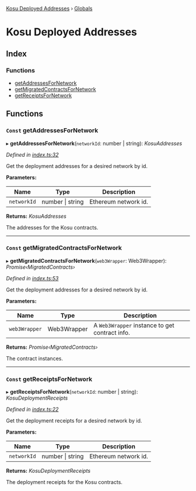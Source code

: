 [Kosu Deployed Addresses](README.md) › [Globals](globals.md)

# Kosu Deployed Addresses

## Index

### Functions

-   [getAddressesForNetwork](globals.md#const-getaddressesfornetwork)
-   [getMigratedContractsForNetwork](globals.md#const-getmigratedcontractsfornetwork)
-   [getReceiptsForNetwork](globals.md#const-getreceiptsfornetwork)

## Functions

### `Const` getAddressesForNetwork

▸ **getAddressesForNetwork**(`networkId`: number | string): _KosuAddresses_

_Defined in [index.ts:32](https://github.com/ParadigmFoundation/kosu-monorepo/blob/67119cd9/packages/kosu-deployed-addresses/src/index.ts#L32)_

Get the deployment addresses for a desired network by id.

**Parameters:**

| Name        | Type                 | Description          |
| ----------- | -------------------- | -------------------- |
| `networkId` | number &#124; string | Ethereum network id. |

**Returns:** _KosuAddresses_

The addresses for the Kosu contracts.

---

### `Const` getMigratedContractsForNetwork

▸ **getMigratedContractsForNetwork**(`web3Wrapper`: Web3Wrapper): _Promise‹MigratedContracts›_

_Defined in [index.ts:53](https://github.com/ParadigmFoundation/kosu-monorepo/blob/67119cd9/packages/kosu-deployed-addresses/src/index.ts#L53)_

Get the deployment addresses for a desired network by id.

**Parameters:**

| Name          | Type        | Description                                    |
| ------------- | ----------- | ---------------------------------------------- |
| `web3Wrapper` | Web3Wrapper | A `Web3Wrapper` instance to get contract info. |

**Returns:** _Promise‹MigratedContracts›_

The contract instances.

---

### `Const` getReceiptsForNetwork

▸ **getReceiptsForNetwork**(`networkId`: number | string): _KosuDeploymentReceipts_

_Defined in [index.ts:22](https://github.com/ParadigmFoundation/kosu-monorepo/blob/67119cd9/packages/kosu-deployed-addresses/src/index.ts#L22)_

Get the deployment receipts for a desired network by id.

**Parameters:**

| Name        | Type                 | Description          |
| ----------- | -------------------- | -------------------- |
| `networkId` | number &#124; string | Ethereum network id. |

**Returns:** _KosuDeploymentReceipts_

The deployment receipts for the Kosu contracts.
